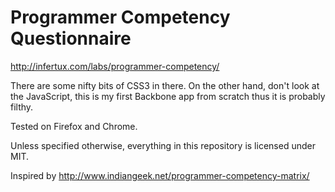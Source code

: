 Programmer Competency Questionnaire
===================================

http://infertux.com/labs/programmer-competency/

There are some nifty bits of CSS3 in there.
On the other hand, don't look at the JavaScript, this is my first Backbone app from scratch thus it is probably filthy.

Tested on Firefox and Chrome.

Unless specified otherwise, everything in this repository is licensed under MIT.

Inspired by http://www.indiangeek.net/programmer-competency-matrix/

